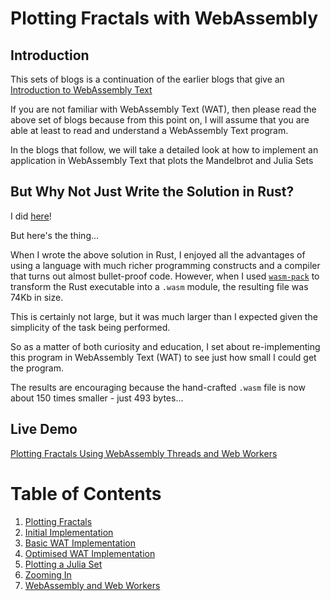 # Plotting Fractals with WebAssembly

## Introduction

This sets of blogs is a continuation of the earlier blogs that give an [Introduction to WebAssembly Text](https://awesome.red-badger.com/chriswhealy/Introduction%20to%20WebAssembly%20Text/)

If you are not familiar with WebAssembly Text (WAT), then please read the above set of blogs because from this point on, I will assume that you are able at least to read and understand a WebAssembly Text program.

In the blogs that follow, we will take a detailed look at how to implement an application in WebAssembly Text that plots the Mandelbrot and Julia Sets

## But Why Not Just Write the Solution in Rust?

I did [here](https://github.com/ChrisWhealy/fractal_explorer)!

But here's the thing...

When I wrote the above solution in Rust, I enjoyed all the advantages of using a language with much richer programming constructs and a compiler that turns out almost bullet-proof code.  However, when I used [`wasm-pack`](https://rustwasm.github.io/wasm-pack/installer/) to transform the Rust executable into a `.wasm` module, the resulting file was 74Kb in size.

This is certainly not large, but it was much larger than I expected given the simplicity of the task being performed.

So as a matter of both curiosity and education, I set about re-implementing this program in WebAssembly Text (WAT) to see just how small I could get the program.

The results are encouraging because the hand-crafted `.wasm` file is now about 150 times smaller - just 493 bytes...

## Live Demo

[Plotting Fractals Using WebAssembly Threads and Web Workers](https://raw-wasm.pages.dev/)

# Table of Contents
1. [Plotting Fractals](./01%20Plotting%20Fractals/)
1. [Initial Implementation](./02%20Initial%20Implementation/)
1. [Basic WAT Implementation](./03%20WAT%20Basic%20Implementation/)
1. [Optimised WAT Implementation](./04%20WAT%20Optimised%20Implementation/)
1. [Plotting a Julia Set](./05%20MB%20Julia%20Set/)
1. [Zooming In](./06%20Zoom%20Image/) 
1. [WebAssembly and Web Workers](./07%20Web%20Workers/)

[^1]: Please note: there is no space between the words "Web" and "Assembly"
